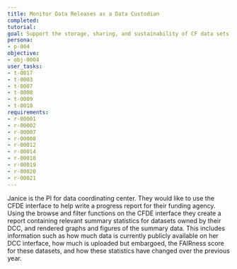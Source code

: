 ```yaml
---
title: Monitor Data Releases as a Data Custodian
completed:
tutorial:
goal: Support the storage, sharing, and sustainability of CF data sets
persona:
- p-004
objective:
- obj-0004
user_tasks:
- t-0017
- t-0003
- t-0007
- t-0008
- t-0009
- t-0010
requirements:
- r-00001
- r-00002
- r-00007
- r-00008
- r-00012
- r-00014
- r-00018
- r-00019
- r-00020
- r-00021
---
```




Janice is the PI for data coordinating center. They would like
to use the CFDE interface to help write a progress report for their funding agency.
Using the browse and filter functions on the CFDE interface they create a report
containing relevant summary statistics for datasets owned by their DCC, and
rendered graphs and figures of the summary data. This includes information such
as how much data is currently publicly available on her DCC interface, how much is
uploaded but embargoed, the FAIRness score for these datasets, and how these
statistics have changed over the previous year.
